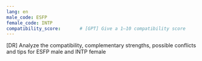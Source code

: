```yaml
---
lang: en
male_code: ESFP
female_code: INTP
compatibility_score:       # [GPT] Give a 1–10 compatibility score
---
```


[DR] Analyze the compatibility, complementary strengths, possible conflicts and tips for ESFP male and INTP female

